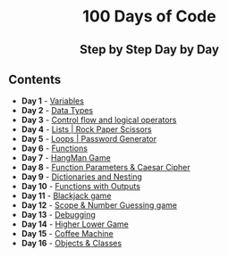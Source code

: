 <h1 align="center"> 
100 Days of Code
</h1>
<h2 align="center">
  Step by Step
  Day by Day
 </h2>

## Contents
- <b>Day 1</b> - [Variables](https://github.com/tharunnayak14/100-Days-of-Code/blob/main/Day-1_Band_name_Generator.py)
- <b>Day 2</b> - [Data Types](https://github.com/tharunnayak14/100-Days-of-Code-Python/tree/main/Day-2)
- <b>Day 3</b> - [Control flow and logical operators](https://github.com/tharunnayak14/100-Days-of-Code-Python/tree/main/Day-3)
- <b>Day 4</b> - [Lists | Rock Paper Scissors](https://github.com/tharunnayak14/100-Days-of-Code-Python/tree/main/Day-4)
- <b>Day 5</b> - [Loops | Password Generator](https://github.com/tharunnayak14/100-Days-of-Code-Python/tree/main/Day-5)
- <b>Day 6</b> - [Functions](https://github.com/tharunnayak14/100-Days-of-Code-Python/tree/main/Day-6)
- <b>Day 7</b> - [HangMan Game](https://github.com/tharunnayak14/100-Days-of-Code-Python/tree/main/Day-7)
- <b>Day 8</b> - [Function Parameters & Caesar Cipher](https://github.com/tharunnayak14/100-Days-of-Code-Python/tree/main/Day-8)
- <b>Day 9</b> - [Dictionaries and Nesting](https://github.com/tharunnayak14/100-Days-of-Code-Python/tree/main/Day-9)
- <b>Day 10</b> - [Functions with Outputs](https://github.com/tharunnayak14/100-Days-of-Code-Python/tree/main/Day-10)
- <b>Day 11</b> - [Blackjack game](https://github.com/tharunnayak14/100-Days-of-Code-Python/tree/main/Day-11)
- <b>Day 12</b> - [Scope & Number Guessing game](https://github.com/tharunnayak14/100-Days-of-Code-Python/tree/main/Day-12)
- <b>Day 13</b> - [Debugging](https://github.com/tharunnayak14/100-Days-of-Code-Python/tree/main/Day-13)
- <b>Day 14</b> - [Higher Lower Game](https://github.com/tharunnayak14/100-Days-of-Code-Python/tree/main/Day-14)
- <b>Day 15</b> - [Coffee Machine](https://github.com/tharunnayak14/100-Days-of-Code-Python/tree/main/Day-15)
- <b>Day 16</b> - [Objects & Classes](https://github.com/tharunnayak14/100-Days-of-Code-Python/tree/main/Day-16)

